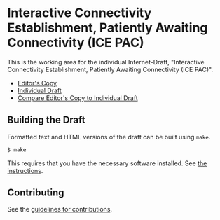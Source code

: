 # Interactive Connectivity Establishment, Patiently Awaiting Connectivity (ICE PAC)

This is the working area for the individual Internet-Draft, "Interactive Connectivity Establishment, Patiently Awaiting Connectivity (ICE PAC)".

* [Editor's Copy](https://ice-wg.github.io/draft-ice-pac/#go.draft-ietf-ice-pac.html)
* [Individual Draft](https://tools.ietf.org/html/draft-ietf-ice-pac)
* [Compare Editor's Copy to Individual Draft](https://ice-wg.github.io/draft-ice-pac/#go.draft-ietf-ice-pac.diff)

## Building the Draft

Formatted text and HTML versions of the draft can be built using `make`.

```sh
$ make
```

This requires that you have the necessary software installed.  See
[the instructions](https://github.com/martinthomson/i-d-template/blob/master/doc/SETUP.md).


## Contributing

See the
[guidelines for contributions](https://github.com/ice-wg/draft-ice-pac/blob/master/CONTRIBUTING.md).
